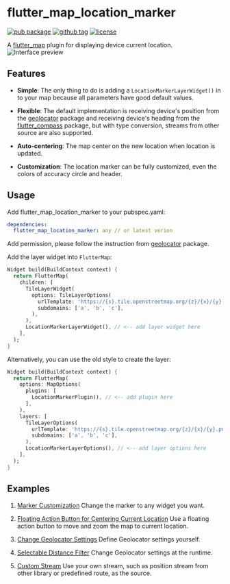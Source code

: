 # flutter_map_location_marker

[![pub package](https://img.shields.io/pub/v/flutter_map_location_marker)](https://pub.dartlang.org/packages/flutter_map_location_marker)
[![github tag](https://img.shields.io/github/v/tag/tlserver/flutter_map_location_marker?include_prereleases&sort=semver)](https://github.com/tlserver/flutter_map_location_marker)
[![license](https://img.shields.io/github/license/tlserver/flutter_map_location_marker)](https://github.com/tlserver/flutter_map_location_marker/blob/master/LICENSE)

A [flutter_map](https://pub.dev/packages/flutter_map) plugin for displaying device current location.
![Interface preview](https://github.com/tlserver/flutter_map_location_marker/raw/master/assets/interface.jpg)

## Features

* **Simple**: The only thing to do is adding a `LocationMarkerLayerWidget()` in to your map because
all parameters have good default values.

* **Flexible**: The default implementation is receiving device's position from the
[geolocator](https://pub.dev/packages/geolocator) package and receiving device's heading from the
[flutter_compass](https://pub.dev/packages/flutter_compass) package, but with type conversion,
streams from other source are also supported.

* **Auto-centering**: The map center on the new location when location is updated.  

* **Customization**: The location marker can be fully customized, even the colors of accuracy circle
and header.

## Usage

Add flutter_map_location_marker to your pubspec.yaml:

```yaml
dependencies:
  flutter_map_location_marker: any // or latest verion
```

Add permission, please follow the instruction from
[geolocator](https://pub.dev/packages/geolocator#permissions) package.

Add the layer widget into `FlutterMap`:

```dart
Widget build(BuildContext context) {
  return FlutterMap(
    children: [
      TileLayerWidget(
        options: TileLayerOptions(
          urlTemplate: 'https://{s}.tile.openstreetmap.org/{z}/{x}/{y}.png',
          subdomains: ['a', 'b', 'c'],
        ),
      ),
      LocationMarkerLayerWidget(), // <-- add layer widget here
    ],
  );
}
```

Alternatively, you can use the old style to create the layer:

```dart
Widget build(BuildContext context) {
  return FlutterMap(
    options: MapOptions(
      plugins: [
        LocationMarkerPlugin(), // <-- add plugin here
      ],
    ),
    layers: [
      TileLayerOptions(
        urlTemplate: 'https://{s}.tile.openstreetmap.org/{z}/{x}/{y}.png',
        subdomains: ['a', 'b', 'c'],
      ),
      LocationMarkerLayerOptions(), // <-- add layer options here
    ],
  );
}
```

## Examples

1. [Marker Customization](./example/lib/page/customize_marker_example.dart)
Change the marker to any widget you want.

2. [Floating Action Button for Centering Current Location](./example/lib/page/center_fab_example.dart)
Use a floating action button to move and zoom the map to current location.

3. [Change Geolocator Settings](./example/lib/page/geolocator_settings_example.dart)
Define Geolocator settings yourself.

4. [Selectable Distance Filter](./example/lib/page/selectable_distance_filter_example.dart)
Change Geolocator settings at the runtime.

5. [Custom Stream](./example/lib/page/custom_stream_example.dart)
Use your own stream, such as position stream from other library or predefined route, as the source.
